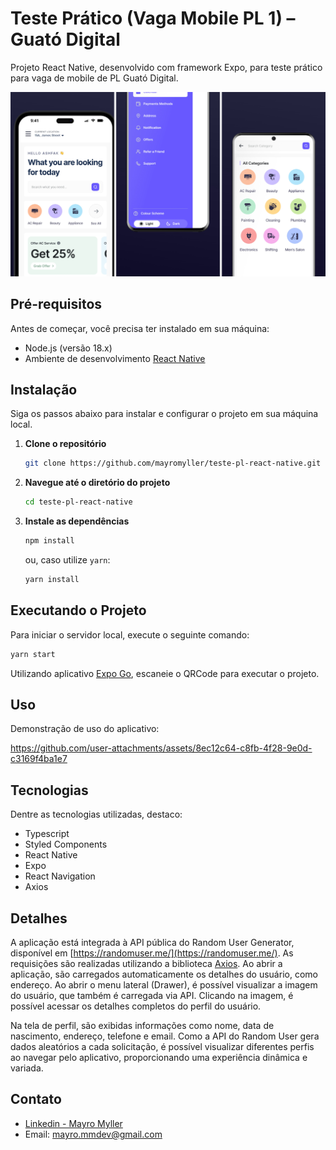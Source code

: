 # Teste Prático (Vaga Mobile PL 1) – Guató Digital

Projeto React Native, desenvolvido com framework Expo, para teste prático para vaga de mobile de PL Guató Digital.

<img src="./@docs/screenshot.png" alt="screenshot" />

## Pré-requisitos

Antes de começar, você precisa ter instalado em sua máquina:

- Node.js (versão 18.x)
- Ambiente de desenvolvimento [React Native](https://react-native.rocketseat.dev/)

## Instalação

Siga os passos abaixo para instalar e configurar o projeto em sua máquina local.

1. **Clone o repositório**
   ```bash
   git clone https://github.com/mayromyller/teste-pl-react-native.git
   ```
2. **Navegue até o diretório do projeto**
   ```bash
   cd teste-pl-react-native
   ```
3. **Instale as dependências**
   ```bash
   npm install
   ```
   ou, caso utilize `yarn`:
   ```bash
   yarn install
   ```

## Executando o Projeto

Para iniciar o servidor local, execute o seguinte comando:

```bash
yarn start
```

Utilizando aplicativo [Expo Go](https://play.google.com/store/apps/details?id=host.exp.exponent&hl=pt_BR), escaneie o QRCode para executar o projeto.

## Uso

Demonstração de uso do aplicativo:

https://github.com/user-attachments/assets/8ec12c64-c8fb-4f28-9e0d-c3169f4ba1e7

## Tecnologias

Dentre as tecnologias utilizadas, destaco:

- Typescript
- Styled Components
- React Native
- Expo
- React Navigation
- Axios

## Detalhes

A aplicação está integrada à API pública do Random User Generator, disponível em [https://randomuser.me/](https://randomuser.me/). As requisições são realizadas utilizando a biblioteca [Axios](https://github.com/axios/axios). Ao abrir a aplicação, são carregados automaticamente os detalhes do usuário, como endereço. Ao abrir o menu lateral (Drawer), é possível visualizar a imagem do usuário, que também é carregada via API. Clicando na imagem, é possível acessar os detalhes completos do perfil do usuário.

Na tela de perfil, são exibidas informações como nome, data de nascimento, endereço, telefone e email. Como a API do Random User gera dados aleatórios a cada solicitação, é possível visualizar diferentes perfis ao navegar pelo aplicativo, proporcionando uma experiência dinâmica e variada.

## Contato

- [Linkedin - Mayro Myller](https://www.linkedin.com/in/mayromyller/)
- Email: mayro.mmdev@gmail.com
